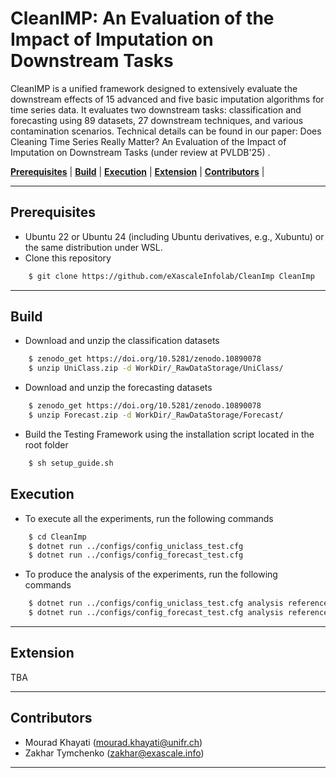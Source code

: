 # CleanIMP:  An Evaluation of the Impact of Imputation on Downstream Tasks

CleanIMP is a unified framework designed to extensively evaluate the downstream effects of 15 advanced and five
basic imputation algorithms for time series data. It evaluates two downstream tasks: classification and forecasting
using 89 datasets, 27 downstream techniques, and various contamination scenarios. Technical details can be found in our
paper: Does Cleaning Time Series Really Matter? An Evaluation of the Impact of Imputation on Downstream Tasks (under review at PVLDB'25) </a>. 


 [**Prerequisites**](#prerequisites) | [**Build**](#build) | [**Execution**](#execution) | [**Extension**](#extension) | [**Contributors**](#contributors) |


---

## Prerequisites

- Ubuntu 22 or Ubuntu 24 (including Ubuntu derivatives, e.g., Xubuntu) or the same distribution under WSL.
- Clone this repository
 
```bash
    $ git clone https://github.com/eXascaleInfolab/CleanImp CleanImp
```

---

## Build
- Download and unzip the classification datasets

```bash
    $ zenodo_get https://doi.org/10.5281/zenodo.10890078
    $ unzip UniClass.zip -d WorkDir/_RawDataStorage/UniClass/
```

- Download and unzip the forecasting datasets

```bash
    $ zenodo_get https://doi.org/10.5281/zenodo.10890078
    $ unzip Forecast.zip -d WorkDir/_RawDataStorage/Forecast/
```
  
- Build the Testing Framework using the installation script located in the root folder 

```bash
    $ sh setup_guide.sh
```

## Execution

- To execute all the experiments, run the following commands
  
```bash
    $ cd CleanImp
    $ dotnet run ../configs/config_uniclass_test.cfg
    $ dotnet run ../configs/config_forecast_test.cfg
```

- To produce the analysis of the experiments, run the following commands
  
```bash
    $ dotnet run ../configs/config_uniclass_test.cfg analysis reference:f1
    $ dotnet run ../configs/config_forecast_test.cfg analysis reference:smape12
```


---

## Extension

TBA

---

## Contributors

- Mourad Khayati (mourad.khayati@unifr.ch)
- Zakhar Tymchenko (zakhar@exascale.info)

---
